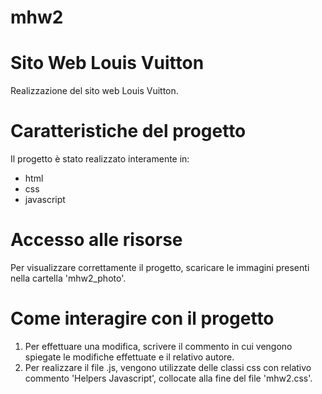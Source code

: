 # mhw2

# Sito Web Louis Vuitton
Realizzazione del sito web Louis Vuitton.

# Caratteristiche del progetto
Il progetto è stato realizzato interamente in:
* html
*  css
* javascript

# Accesso alle risorse
Per visualizzare correttamente il progetto, scaricare le immagini presenti nella cartella 'mhw2_photo'.

# Come interagire con il progetto
1. Per effettuare una modifica, scrivere il commento in cui vengono spiegate le modifiche effettuate e il relativo autore.
2. Per realizzare il file .js, vengono utilizzate delle classi css con relativo commento 'Helpers Javascript', collocate alla fine del file 'mhw2.css'.
